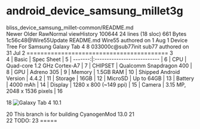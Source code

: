 # android_device_samsung_millet3g

bliss_device_samsung_millet-common/README.md  
Newer           Older
RawNormal viewHistory  100644  24 lines (18 sloc)  661 Bytes
1c56c48@Wire55Update README.md
Wire55 authored on 1 Aug
1	Device Tree For Samsung Galaxy Tab 4 8
033000c@sub77init
sub77 authored on 31 Jul
2	=========================================
3	
4	| Basic   | Spec Sheet                  |
5	| -------:|:--------------------------- |
6	| CPU     | Quad-core 1.2 GHz Cortex-A7 |
7	| CHIPSET | Qualcomm Snapdragon 400 |
8	| GPU     | Adreno 305 |
9	| Memory  | 1.5GB RAM |
10	| Shipped Android Version | 4.4.2 |
11	| Storage | 16GB |
12	| MicroSD | Up to 64GB |
13	| Battery | 4000 mAh |
14	| Display | 1280 x 800 (~149 ppi) |
15	| Camera  | 3.15 MP, 2048 x 1536 pixels |
16	

18	![Galaxy Tab 4 10.1](http://cdn2.gsmarena.com/vv/pics/samsung/samsung-galaxy-tab-4-80-1.jpg "Galaxy Tab 4 8.0")

20	This branch is for building CyanogenMod 13.0 
21	
22	TODO:
23	=====
